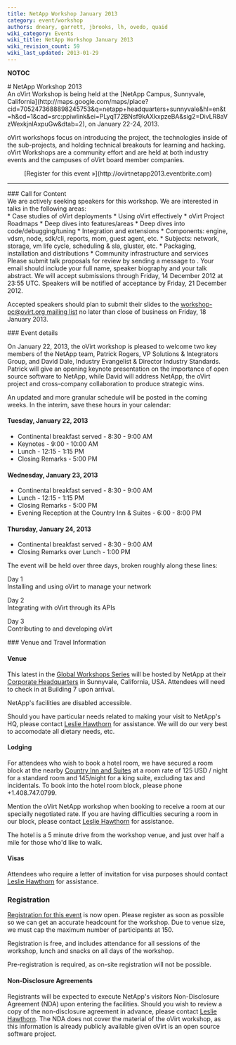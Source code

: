 ```yaml
---
title: NetApp Workshop January 2013
category: event/workshop
authors: dneary, garrett, jbrooks, lh, ovedo, quaid
wiki_category: Events
wiki_title: NetApp Workshop January 2013
wiki_revision_count: 59
wiki_last_updated: 2013-01-29
---
```


__NOTOC__

<div class="row">
<div class="offset1 span10">
# NetApp Workshop 2013

</div>
<div class="offset1 span7">
An oVirt Workshop is being held at the [NetApp Campus, Sunnyvale, California](http://maps.google.com/maps/place?cid=7052473688898245753&q=netapp+headquarters+sunnyvale&hl=en&t=h&cd=1&cad=src:ppiwlink&ei=PLyqT72BNsf9kAXkxpzeBA&sig2=DivLR8aVzWexkjnlAxpuGw&dtab=2), on January 22-24, 2013.

oVirt workshops focus on introducing the project, the technologies inside of the sub-projects, and holding technical breakouts for learning and hacking. oVirt Workshops are a community effort and are held at both industry events and the campuses of oVirt board member companies.

</div>
<div class="span3"  style="text-align:center">
<span class="btn btn-action btn-block">[Register for this event »](http://ovirtnetapp2013.eventbrite.com)</span>

</div>
</div>
<hr>
<div class="row">
<div class="span12 pad-sides">
### Call for Content

</div>
<div class="span6 pad-sides">
We are actively seeking speakers for this workshop. We are interested in talks in the following areas:

<div class="column-split">
*   Case studies of oVirt deployments
*   Using oVirt effectively
*   oVirt Project Roadmaps
*   Deep dives into features/areas
*   Deep dives into code/debugging/tuning
*   Integration and extensions
*   Components: engine, vdsm, node, sdk/cli, reports, mom, guest agent, etc.
*   Subjects: network, storage, vm life cycle, scheduling & sla, gluster, etc.
*   Packaging, installation and distributions
*   Community infrastructure and services

</div>
</div>
<div class="span6 pad-sides">
Please submit talk proposals for review by sending a message to <workshop-pc@ovirt.org>. Your email should include your full name, speaker biography and your talk abstract. We will accept submissions through Friday, 14 December 2012 at 23:55 UTC. Speakers will be notified of acceptance by Friday, 21 December 2012.

Accepted speakers should plan to submit their slides to the [workshop-pc@ovirt.org mailing list](mailto:workshop-pc@ovirt.org) no later than close of business on Friday, 18 January 2013.

</div>
</div>
<div class="row">
<div class="span6 pad-sides">
### Event details

On January 22, 2013, the oVirt workshop is pleased to welcome two key members of the NetApp team, Patrick Rogers, VP Solutions & Integrators Group, and David Dale, Industry Evangelist & Director Industry Standards. Patrick will give an opening keynote presentation on the importance of open source software to NetApp, while David will address NetApp, the oVirt project and cross-company collaboration to produce strategic wins.

An updated and more granular schedule will be posted in the coming weeks. In the interim, save these hours in your calendar:

#### Tuesday, January 22, 2013

*   Continental breakfast served - 8:30 - 9:00 AM
*   Keynotes - 9:00 - 10:00 AM
*   Lunch - 12:15 - 1:15 PM
*   Closing Remarks - 5:00 PM

#### Wednesday, January 23, 2013

*   Continental breakfast served - 8:30 - 9:00 AM
*   Lunch - 12:15 - 1:15 PM
*   Closing Remarks - 5:00 PM
*   Evening Reception at the Country Inn & Suites - 6:00 - 8:00 PM

#### Thursday, January 24, 2013

*   Continental breakfast served - 8:30 - 9:00 AM
*   Closing Remarks over Lunch - 1:00 PM

The event will be held over three days, broken roughly along these lines:

Day 1  
Installing and using oVirt to manage your network

Day 2  
Integrating with oVirt through its APIs

Day 3  
Contributing to and developing oVirt

</div>
<div class="span6 pad-sides">
### Venue and Travel Information

#### Venue

This latest in the [Global Workshops Series](OVirt_Global_Workshops) will be hosted by NetApp at their [Corporate Headquarters](http://goo.gl/maps/KK7y8) in Sunnyvale, California, USA. Attendees will need to check in at Building 7 upon arrival.

NetApp's facilities are disabled accessible.

Should you have particular needs related to making your visit to NetApp's HQ, please contact [Leslie Hawthorn](http://wiki.ovirt.org/User:Lh) for assistance. We will do our very best to accomodate all dietary needs, etc.

#### Lodging

For attendees who wish to book a hotel room, we have secured a room block at the nearby [Country Inn and Suites](http://goo.gl/maps/csHQT) at a room rate of 125 USD / night for a standard room and 145/night for a king suite, excluding tax and incidentals. To book into the hotel room block, please phone +1.408.747.0799.

Mention the oVirt NetApp workshop when booking to receive a room at our specially negotiated rate. If you are having difficulties securing a room in our block, please contact [Leslie Hawthorn](http://wiki.ovirt.org/User:Lh) for assistance.

The hotel is a 5 minute drive from the workshop venue, and just over half a mile for those who'd like to walk.

#### Visas

Attendees who require a letter of invitation for visa purposes should contact [Leslie Hawthorn](http://wiki.ovirt.org/User:Lh) for assistance.

### Registration

[Registration for this event](http://ovirtnetapp2013.eventbrite.com) is now open. Please register as soon as possible so we can get an accurate headcount for the workshop. Due to venue size, we must cap the maximum number of participants at 150.

Registration is free, and includes attendance for all sessions of the workshop, lunch and snacks on all days of the workshop.

Pre-registration is required, as on-site registration will not be possible.

#### Non-Disclosure Agreements

Registrants will be expected to execute NetApp's visitors Non-Disclosure Agreement (NDA) upon entering the facilities. Should you wish to review a copy of the non-disclosure agreement in advance, please contact [Leslie Hawthorn](http://wiki.ovirt.org/User:Lh). The NDA does not cover the material of the oVirt workshop, as this information is already publicly available given oVirt is an open source software project.

</div>
</div>
<Category:Events>
